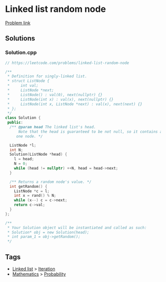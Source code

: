 # Linked list random node

[Problem link](https://leetcode.com/problems/linked-list-random-node)

## Solutions


### Solution.cpp
```cpp
// https://leetcode.com/problems/linked-list-random-node

/**
 * Definition for singly-linked list.
 * struct ListNode {
 *     int val;
 *     ListNode *next;
 *     ListNode() : val(0), next(nullptr) {}
 *     ListNode(int x) : val(x), next(nullptr) {}
 *     ListNode(int x, ListNode *next) : val(x), next(next) {}
 * };
 */
class Solution {
 public:
  /** @param head The linked list's head.
      Note that the head is guaranteed to be not null, so it contains at least
     one node. */

  ListNode *l;
  int N;
  Solution(ListNode *head) {
    l = head;
    N = 0;
    while (head != nullptr) ++N, head = head->next;
  }

  /** Returns a random node's value. */
  int getRandom() {
    ListNode *c = l;
    int x = rand() % N;
    while (x--) c = c->next;
    return c->val;
  }
};

/**
 * Your Solution object will be instantiated and called as such:
 * Solution* obj = new Solution(head);
 * int param_1 = obj->getRandom();
 */
```
## Tags

* [Linked list](/README.md#Linked_list) > [Iteration](/README.md#Linked_list-Iteration)
* [Mathematics](/README.md#Mathematics) > [Probability](/README.md#Mathematics-Probability)
